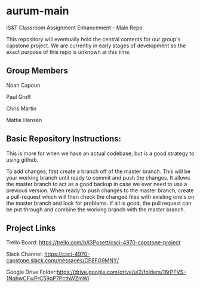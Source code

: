 # aurum-main
IS&amp;T Classroom Assignment Enhancement - Main Repo

This repository will eventually hold the central contents for our group's capstone project. We are currently in early stages of development so the exact purpose of this repo is unknown at this time.

## Group Members
Noah Capoun

Paul Groff

Chris Martin

Mattie Hansen


## Basic Repository Instructions:
This is more for when we have an actual codebase, but is a good strategy to using github.

To add changes, first create a branch off of the master branch. This will be your working branch until ready to commit and push the changes. It allows the master branch to act as a good backup in case we ever need to use a previous version. When ready to push changes to the master branch, create a pull-request which will then check the changed files with existing one's on the master branch and look for problems. If all is good, the pull request can be put through and combine the working branch with the master branch. 

## Project Links
Trello Board: https://trello.com/b/I3Posett/csci-4970-capstone-project

Slack Channel: https://csci-4970-capstone.slack.com/messages/CF8FG9MNY/

Google Drive Folder:https://drive.google.com/drive/u/2/folders/16rPFVS-1NqhwCFwPrC59qP7PcthWZmWi
